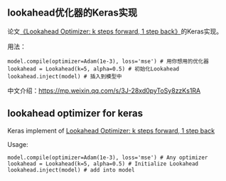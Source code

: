## lookahead优化器的Keras实现

论文<a href="https://arxiv.org/abs/1907.08610" target="_blank">《Lookahead Optimizer: k steps forward, 1 step back》</a>的Keras实现。

用法：
```
model.compile(optimizer=Adam(1e-3), loss='mse') # 用你想用的优化器
lookahead = Lookahead(k=5, alpha=0.5) # 初始化Lookahead
lookahead.inject(model) # 插入到模型中
```

中文介绍：https://mp.weixin.qq.com/s/3J-28xd0pyToSy8zzKs1RA

## lookahead optimizer for keras

Keras implement of <a href="https://arxiv.org/abs/1907.08610" target="_blank">Lookahead Optimizer: k steps forward, 1 step back</a>

Usage:
```
model.compile(optimizer=Adam(1e-3), loss='mse') # Any optimizer
lookahead = Lookahead(k=5, alpha=0.5) # Initialize Lookahead
lookahead.inject(model) # add into model
```
